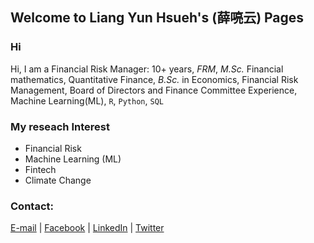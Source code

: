 ## Welcome to Liang Yun Hsueh's (薛喨云) Pages

### Hi
Hi, I am a Financial Risk Manager:
10+ years, *FRM*, *M.Sc.* Financial mathematics, Quantitative Finance, *B.Sc.* in Economics, Financial Risk Management, Board of Directors and Finance Committee Experience, Machine Learning(ML), `R`, `Python`, `SQL`

### My reseach Interest

- Financial Risk
- Machine Learning (ML)
- Fintech
- Climate Change

### Contact:
[E-mail](mailto:lhsueh8@gmail.com) | [Facebook](https://www.facebook.com/liang.hsueh.37) | [LinkedIn](https://www.linkedin.com/in/liangyunhsueh/) | [Twitter](https://twitter.com/LiangHsueh)
